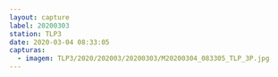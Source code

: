 ```yaml
---
layout: capture
label: 20200303
station: TLP3
date: 2020-03-04 08:33:05
capturas:
  - imagem: TLP3/2020/202003/20200303/M20200304_083305_TLP_3P.jpg
---
```

